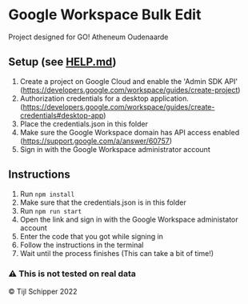 # Google Workspace Bulk Edit

Project designed for GO! Atheneum Oudenaarde

## Setup (see [HELP.md](HELP.md))
1) Create a project on Google Cloud and enable the 'Admin SDK API' 
    (https://developers.google.com/workspace/guides/create-project) 
2) Authorization credentials for a desktop application. 
    (https://developers.google.com/workspace/guides/create-credentials#desktop-app) 
3) Place the credentials.json in this folder
4) Make sure the Google Workspace domain has API access enabled 
    (https://support.google.com/a/answer/60757) 
5) Sign in with the Google Workspace administrator account

## Instructions
1) Run `npm install`
2) Make sure that the credentials.json is in this folder
3) Run `npm run start`
4) Open the link and sign in with the Google Workspace administator account
5) Enter the code that you got while signing in
6) Follow the instructions in the terminal
7) Wait until the process finishes (This can take a bit of time!) 

### ⚠️ This is not tested on real data

© Tijl Schipper 2022